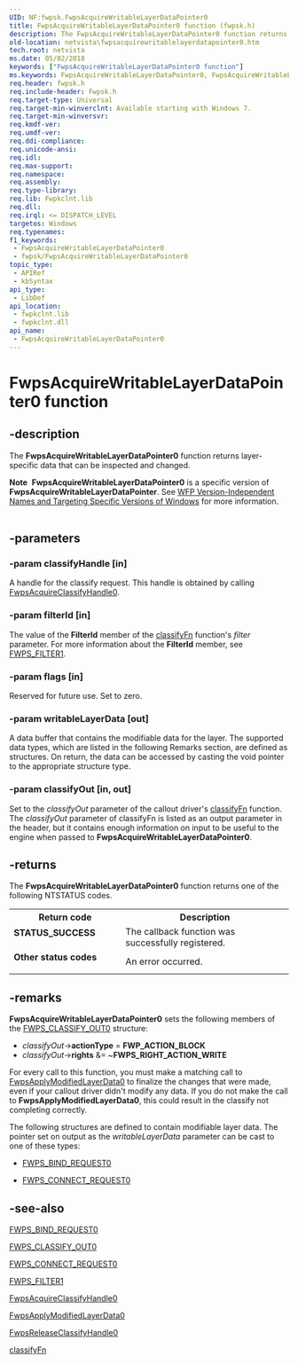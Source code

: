 ```yaml
---
UID: NF:fwpsk.FwpsAcquireWritableLayerDataPointer0
title: FwpsAcquireWritableLayerDataPointer0 function (fwpsk.h)
description: The FwpsAcquireWritableLayerDataPointer0 function returns layer-specific data that can be inspected and changed.Note  FwpsAcquireWritableLayerDataPointer0 is a specific version of FwpsAcquireWritableLayerDataPointer.
old-location: netvista\fwpsacquirewritablelayerdatapointer0.htm
tech.root: netvista
ms.date: 05/02/2018
keywords: ["FwpsAcquireWritableLayerDataPointer0 function"]
ms.keywords: FwpsAcquireWritableLayerDataPointer0, FwpsAcquireWritableLayerDataPointer0 function [Network Drivers Starting with Windows Vista], fwpsk/FwpsAcquireWritableLayerDataPointer0, netvista.fwpsacquirewritablelayerdatapointer0, wfp_ref_2_funct_3_fwps_A-B_adf2c5a7-ebcb-4c05-aa5a-3b794b60dc74.xml
req.header: fwpsk.h
req.include-header: Fwpsk.h
req.target-type: Universal
req.target-min-winverclnt: Available starting with Windows 7.
req.target-min-winversvr: 
req.kmdf-ver: 
req.umdf-ver: 
req.ddi-compliance: 
req.unicode-ansi: 
req.idl: 
req.max-support: 
req.namespace: 
req.assembly: 
req.type-library: 
req.lib: Fwpkclnt.lib
req.dll: 
req.irql: <= DISPATCH_LEVEL
targetos: Windows
req.typenames: 
f1_keywords:
 - FwpsAcquireWritableLayerDataPointer0
 - fwpsk/FwpsAcquireWritableLayerDataPointer0
topic_type:
 - APIRef
 - kbSyntax
api_type:
 - LibDef
api_location:
 - fwpkclnt.lib
 - fwpkclnt.dll
api_name:
 - FwpsAcquireWritableLayerDataPointer0
---
```


# FwpsAcquireWritableLayerDataPointer0 function


## -description

The 
  <b>FwpsAcquireWritableLayerDataPointer0</b> function returns layer-specific data that can be inspected and
  changed.
<div class="alert"><b>Note</b>  <b>FwpsAcquireWritableLayerDataPointer0</b> is a specific version of <b>FwpsAcquireWritableLayerDataPointer</b>. See <a href="/windows/desktop/FWP/wfp-version-independent-names-and-targeting-specific-versions-of-windows">WFP Version-Independent Names and Targeting Specific Versions of Windows</a> for more information.</div><div> </div>

## -parameters

### -param classifyHandle [in]


A handle for the classify request.
     This handle is obtained by calling 
     <a href="/windows-hardware/drivers/ddi/fwpsk/nf-fwpsk-fwpsacquireclassifyhandle0">
     FwpsAcquireClassifyHandle0</a>.

### -param filterId [in]


The value of the 
     <b>FilterId</b> member of the 
     <a href="/windows-hardware/drivers/ddi/_netvista/">classifyFn</a> function's 
     <i>filter</i> parameter. For more information about the 
     <b>FilterId</b> member, see 
     <a href="/windows/win32/api/fwpstypes/ns-fwpstypes-fwps_filter1">FWPS_FILTER1</a>.

### -param flags [in]


Reserved for future use. Set to zero.

### -param writableLayerData [out]


A data buffer that contains the modifiable data for the layer. The supported data types, which are listed in the following Remarks section, are defined as
     structures. On return, the data can be accessed by casting the void pointer to the appropriate structure
     type.

### -param classifyOut [in, out]


Set to the 
     <i>classifyOut</i> parameter of the callout driver's 
     <a href="/windows-hardware/drivers/ddi/_netvista/">classifyFn</a> function. The 
     <i>classifyOut</i> parameter of 
     classifyFn is listed as an output parameter in the header, but it contains enough information on
     input to be useful to the engine when passed to 
     <b>FwpsAcquireWritableLayerDataPointer0</b>.

## -returns

The 
     <b>FwpsAcquireWritableLayerDataPointer0</b> function returns one of the following NTSTATUS codes.

<table>
<tr>
<th>Return code</th>
<th>Description</th>
</tr>
<tr>
<td width="40%">
<dl>
<dt><b>STATUS_SUCCESS</b></dt>
</dl>
</td>
<td width="60%">
The callback function was successfully registered.

</td>
</tr>
<tr>
<td width="40%">
<dl>
<dt><b>Other status codes</b></dt>
</dl>
</td>
<td width="60%">
An error occurred.

</td>
</tr>
</table>

## -remarks

<b>FwpsAcquireWritableLayerDataPointer0</b> sets the following members of the <a href="/windows/win32/api/fwpstypes/ns-fwpstypes-fwps_classify_out0">FWPS_CLASSIFY_OUT0</a> structure:<ul>
<li><i>classifyOut</i>-><b>actionType</b> = <b>FWP_ACTION_BLOCK</b></li>
<li><i>classifyOut</i>-><b>rights</b> &= ~<b>FWPS_RIGHT_ACTION_WRITE</b></li>
</ul>


For every call to this function, you must make a matching call to 
    <a href="/windows-hardware/drivers/ddi/fwpsk/nf-fwpsk-fwpsapplymodifiedlayerdata0">FwpsApplyModifiedLayerData0</a> to
    finalize the changes that were made, even if your callout driver didn't modify any data. If you do not make the call to <b>FwpsApplyModifiedLayerData0</b>, this could result in the classify not completing correctly.

The following structures are defined to contain modifiable layer data. The pointer set on output as
    the 
    <i>writableLayerData</i> parameter can be cast to one of these types:

<ul>
<li>

<a href="/windows-hardware/drivers/ddi/fwpsk/ns-fwpsk-_fwps_bind_request0">FWPS_BIND_REQUEST0</a>


</li>
<li>

<a href="/windows-hardware/drivers/ddi/fwpsk/ns-fwpsk-_fwps_connect_request0">FWPS_CONNECT_REQUEST0</a>


</li>
</ul>

## -see-also

<a href="/windows-hardware/drivers/ddi/fwpsk/ns-fwpsk-_fwps_bind_request0">FWPS_BIND_REQUEST0</a>



<a href="/windows/win32/api/fwpstypes/ns-fwpstypes-fwps_classify_out0">FWPS_CLASSIFY_OUT0</a>



<a href="/windows-hardware/drivers/ddi/fwpsk/ns-fwpsk-_fwps_connect_request0">FWPS_CONNECT_REQUEST0</a>



<a href="/windows/win32/api/fwpstypes/ns-fwpstypes-fwps_filter1">FWPS_FILTER1</a>



<a href="/windows-hardware/drivers/ddi/fwpsk/nf-fwpsk-fwpsacquireclassifyhandle0">FwpsAcquireClassifyHandle0</a>



<a href="/windows-hardware/drivers/ddi/fwpsk/nf-fwpsk-fwpsapplymodifiedlayerdata0">FwpsApplyModifiedLayerData0</a>



<a href="/windows-hardware/drivers/ddi/fwpsk/nf-fwpsk-fwpsreleaseclassifyhandle0">FwpsReleaseClassifyHandle0</a>



<a href="/windows-hardware/drivers/ddi/_netvista/">classifyFn</a>
